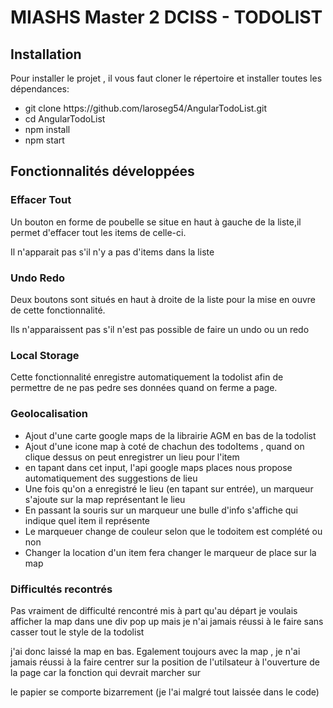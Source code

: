 <h1>MIASHS Master 2 DCISS - TODOLIST</h1>

<h2>Installation</h2>
<p>Pour installer le projet , il vous faut cloner le répertoire et installer toutes les dépendances:</p>
<ul>
    <li>git clone https://github.com/laroseg54/AngularTodoList.git</li>
    <li>cd AngularTodoList</li>
    <li>npm install</li>
    <li>npm start</li>
</ul>
<h2>Fonctionnalités développées</h2>

<h3>Effacer Tout</h3>
<p>Un bouton en forme de poubelle se situe en haut à gauche de la liste,il permet d'effacer tout les items de celle-ci.</p>
<p> Il n'apparait pas s'il n'y a pas d'items dans la liste</p>

<h3>Undo Redo</h3>
<p>Deux boutons sont situés en haut à droite de la liste pour la mise en ouvre de cette fonctionnalité.</p>
<p>Ils n'apparaissent pas s'il n'est pas possible de faire un undo ou un redo</p>
<h3>Local Storage</h3>
<p>Cette fonctionnalité enregistre automatiquement la todolist afin de permettre de ne pas pedre ses données quand on ferme a page.</p>
<h3>Geolocalisation</h3>
<ul>
  <li>Ajout d'une carte google maps de la librairie AGM en bas de la todolist</li>
  <li>Ajout d'une icone map à coté de chachun des todoItems , quand on clique dessus on peut enregistrer un lieu pour l'item</li>
  <li>en tapant dans cet input, l'api google maps places nous propose automatiquement des suggestions de lieu</li>
  <li>Une fois qu'on a enregistré le lieu (en tapant sur entrée), un marqueur s'ajoute sur la map représentant le lieu </li>
  <li>En passant la souris sur un marqueur une bulle d'info s'affiche qui indique quel item il représente</li>
  <li>Le marqueuer change de couleur selon que le todoitem est complété ou non</li>
  <li>Changer la location d'un item fera changer le marqueur de place sur la map</li>
</ul>

<h3>Difficultés recontrés</h3>
 <p>Pas vraiment de difficulté rencontré mis à part qu'au départ je voulais afficher la map dans une div pop up mais je n'ai jamais réussi à le faire sans casser tout le style de la todolist</p>
 <p>j'ai donc laissé la map en bas. Egalement toujours avec la map , je n'ai jamais réussi à la faire centrer sur la position de l'utilsateur à l'ouverture de la page car la fonction qui devrait marcher sur </p>
 <p> le papier se comporte bizarrement (je l'ai malgré tout laissée dans le code) </p> 
